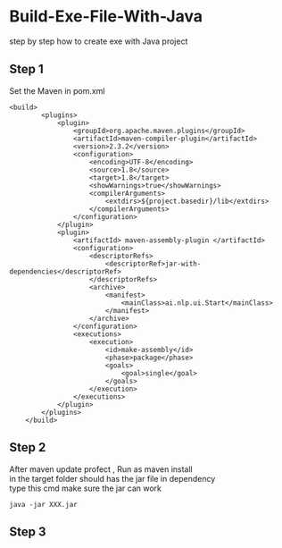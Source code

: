 # Build-Exe-File-With-Java
step by step how to  create  exe  with Java project


## Step 1 
Set the Maven in pom.xml

```
<build>
		<plugins>
			<plugin>
				<groupId>org.apache.maven.plugins</groupId>
				<artifactId>maven-compiler-plugin</artifactId>
				<version>2.3.2</version>
				<configuration>
					<encoding>UTF-8</encoding>
					<source>1.8</source>
					<target>1.8</target>
					<showWarnings>true</showWarnings>
					<compilerArguments>
						<extdirs>${project.basedir}/lib</extdirs>
					</compilerArguments>
				</configuration>
			</plugin>
			<plugin>
				<artifactId> maven-assembly-plugin </artifactId>
				<configuration>
					<descriptorRefs>
						<descriptorRef>jar-with-dependencies</descriptorRef>
					</descriptorRefs>
					<archive>
						<manifest>
							<mainClass>ai.nlp.ui.Start</mainClass>
						</manifest>
					</archive>
				</configuration>
				<executions>
					<execution>
						<id>make-assembly</id>
						<phase>package</phase>
						<goals>
							<goal>single</goal>
						</goals>
					</execution>
				</executions>
			</plugin>
		</plugins>
	</build>
```

## Step 2 

After maven update profect , Run as maven install  
in the target folder should has the jar file in dependency  
type this cmd make sure the jar can work  
```
java -jar XXX.jar
```


## Step 3


